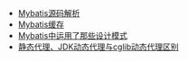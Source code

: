 * [Mybatis源码解析](https://blog.csdn.net/longzhutengyue/article/details/95534447?utm_medium=distribute.pc_relevant.none-task-blog-BlogCommendFromMachineLearnPai2-20.control&dist_request_id=1328642.50446.16157748342591747&depth_1-utm_source=distribute.pc_relevant.none-task-blog-BlogCommendFromMachineLearnPai2-20.control#Mybatis_6232)
* [Mybatis缓存](https://blog.csdn.net/longzhutengyue/article/details/95534447?utm_medium=distribute.pc_relevant.none-task-blog-BlogCommendFromMachineLearnPai2-20.control&dist_request_id=1328642.50446.16157748342591747&depth_1-utm_source=distribute.pc_relevant.none-task-blog-BlogCommendFromMachineLearnPai2-20.control#Mybatis_6235)
* [Mybatis中运用了那些设计模式](https://blog.csdn.net/longzhutengyue/article/details/95534447?utm_medium=distribute.pc_relevant.none-task-blog-BlogCommendFromMachineLearnPai2-20.control&dist_request_id=1328642.50446.16157748342591747&depth_1-utm_source=distribute.pc_relevant.none-task-blog-BlogCommendFromMachineLearnPai2-20.control#Mybatis_6237)
* [静态代理、JDK动态代理与cglib动态代理区别](https://blog.csdn.net/longzhutengyue/article/details/95534447?utm_medium=distribute.pc_relevant.none-task-blog-BlogCommendFromMachineLearnPai2-20.control&dist_request_id=1328642.50446.16157748342591747&depth_1-utm_source=distribute.pc_relevant.none-task-blog-BlogCommendFromMachineLearnPai2-20.control#JDKcglib_6239)
